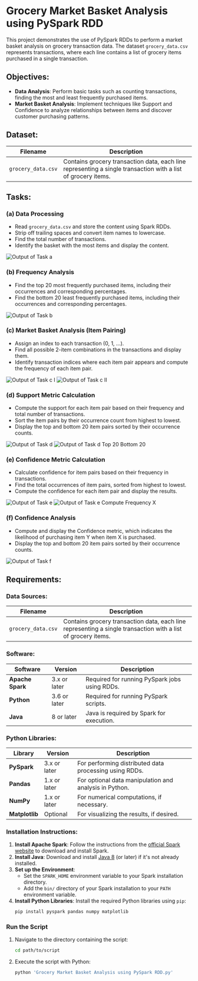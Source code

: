 # Grocery Market Basket Analysis using PySpark RDD


 
This project demonstrates the use of PySpark RDDs to perform a market basket analysis on grocery transaction data. The dataset `grocery_data.csv` represents transactions, where each line contains a list of grocery items purchased in a single transaction.


 
## Objectives:
- **Data Analysis**: Perform basic tasks such as counting transactions, finding the most and least frequently purchased items.
- **Market Basket Analysis**: Implement techniques like Support and Confidence to analyze relationships between items and discover customer purchasing patterns.


 
## Dataset:
| **Filename**       | **Description**                                               |
|--------------------|---------------------------------------------------------------|
| `grocery_data.csv` | Contains grocery transaction data, each line representing a single transaction with a list of grocery items. |


 
## Tasks:
### (a) Data Processing
- Read `grocery_data.csv` and store the content using Spark RDDs.
- Strip off trailing spaces and convert item names to lowercase.
- Find the total number of transactions.
- Identify the basket with the most items and display the content.

![Output of Task a](assets/Output%20of%20Task%20a.png)


### (b) Frequency Analysis
- Find the top 20 most frequently purchased items, including their occurrences and corresponding percentages.
- Find the bottom 20 least frequently purchased items, including their occurrences and corresponding percentages.

![Output of Task b](assets/Output%20of%20Task%20b.png)


### (c) Market Basket Analysis (Item Pairing)
- Assign an index to each transaction (0, 1, …).
- Find all possible 2-item combinations in the transactions and display them.
- Identify transaction indices where each item pair appears and compute the frequency of each item pair.

![Output of Task c I](assets/Output%20of%20Task%20c%201.png)
![Output of Task c II](assets/Output%20of%20Task%20c%202.png)


### (d) Support Metric Calculation
- Compute the support for each item pair based on their frequency and total number of transactions.
- Sort the item pairs by their occurrence count from highest to lowest.
- Display the top and bottom 20 item pairs sorted by their occurrence counts.

![Output of Task d](assets/Output%20of%20Task%20d.png)
![Output of Task d Top 20 Bottom 20](assets/Output%20of%20Task%20d%20Top%2020%20Bottom%2020.png)


### (e) Confidence Metric Calculation
- Calculate confidence for item pairs based on their frequency in transactions.
- Find the total occurrences of item pairs, sorted from highest to lowest.
- Compute the confidence for each item pair and display the results.

![Output of Task e](assets/Output%20of%20Task%20e.png)
![Output of Task e Compute Frequency X](assets/Output%20of%20Task%20e%20Compute%20Frequency%20X.png)


### (f) Confidence Analysis
- Compute and display the Confidence metric, which indicates the likelihood of purchasing item Y when item X is purchased.
- Display the top and bottom 20 item pairs sorted by their occurrence counts.

![Output of Task f](assets/Output%20of%20Task%20f.png)

 
## Requirements:

### Data Sources:
| **Filename**       | **Description**                                               |
|--------------------|---------------------------------------------------------------|
| `grocery_data.csv` | Contains grocery transaction data, each line representing a single transaction with a list of grocery items. |

### Software:
| **Software**        | **Version**  | **Description**                                                   |
|---------------------|--------------|-------------------------------------------------------------------|
| **Apache Spark**     | 3.x or later | Required for running PySpark jobs using RDDs.                     |
| **Python**           | 3.6 or later | Required for running PySpark scripts.                             |
| **Java**             | 8 or later   | Java is required by Spark for execution.                          |

### Python Libraries:
| **Library**         | **Version**  | **Description**                                                   |
|---------------------|--------------|-------------------------------------------------------------------|
| **PySpark**         | 3.x or later | For performing distributed data processing using RDDs.            |
| **Pandas**          | 1.x or later | For optional data manipulation and analysis in Python.            |
| **NumPy**           | 1.x or later | For numerical computations, if necessary.                         |
| **Matplotlib**      | Optional     | For visualizing the results, if desired.                          |


 
### Installation Instructions:
1. **Install Apache Spark**: Follow the instructions from the [official Spark website](https://spark.apache.org/downloads.html) to download and install Spark.
2. **Install Java**: Download and install [Java 8](https://adoptopenjdk.net/) (or later) if it's not already installed.
3. **Set up the Environment**:
   - Set the `SPARK_HOME` environment variable to your Spark installation directory.
   - Add the `bin/` directory of your Spark installation to your `PATH` environment variable.
4. **Install Python Libraries**:
   Install the required Python libraries using `pip`:
   ```bash
   pip install pyspark pandas numpy matplotlib
   ```

### Run the Script
1. Navigate to the directory containing the script:
   ```bash
   cd path/to/script
   ```
2. Execute the script with Python:
   ```bash
   python 'Grocery Market Basket Analysis using PySpark RDD.py'
   ```
